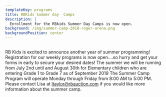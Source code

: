 ```yaml
---
templateKey: programs
title: RBKids Summer day  Camps
description: |
  Enrollment for the RBkids Summer Day Camps is now open.
background: /img/summer-camp-2018-roger-arena.png
backgroundPosition: center
---
```

##

RB Kids is excited to announce another year of summer programming!
 Registration for our weekly programs is now open….so hurry and get your
 forms in early to secure your desired dates!
The  summer we will be running from July 2nd until and August 30th for
Elementary children who are entering Grade 1 to Grade 7 as of September 2019 The Summer Camp Program will operate Monday through Friday from 8:00 AM to 5:00 PM.  Please contact Lisa at ltaylor@rbauction.com  if you would like  more information about the summer camp.
